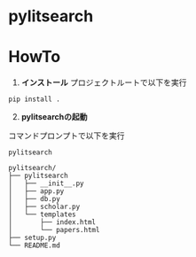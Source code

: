 ﻿# pylitsearch
 
# HowTo

1. **インストール**
プロジェクトルートで以下を実行

```shell
pip install .
```

2. **pylitsearchの起動**

コマンドプロンプトで以下を実行

```shell
pylitsearch
```

```shell
pylitsearch/
├── pylitsearch
│   ├── __init__.py
│   ├── app.py
│   ├── db.py
│   ├── scholar.py
│   └── templates
│       ├── index.html
│       └── papers.html
├── setup.py
└── README.md
```

